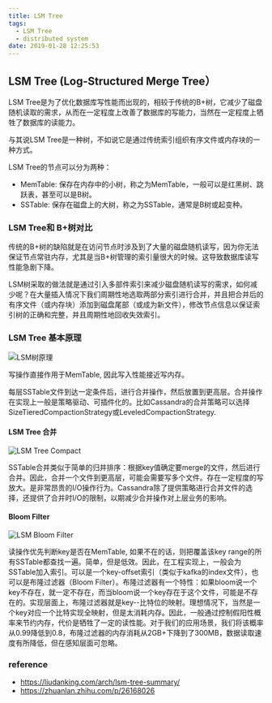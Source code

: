 ```yaml
---
title: LSM Tree
tags:
  - LSM Tree
  - distributed system
date: 2019-01-28 12:25:53
---
```



## LSM Tree (Log-Structured Merge Tree）

LSM Tree是为了优化数据库写性能而出现的，相较于传统的B+树，它减少了磁盘随机读取的需求，从而在一定程度上改善了数据库的写能力，当然在一定程度上牺牲了数据库的读能力。

与其说LSM Tree是一种树，不如说它是通过传统索引组织有序文件或内存块的一种方式。

LSM Tree的节点可以分为两种：

* MemTable: 保存在内存中的小树，称之为MemTable，一般可以是红黑树、跳跃表，甚至可以是B树。
* SSTable: 保存在磁盘上的大树，称之为SSTable，通常是B树或起变种。

### LSM Tree和 B+树对比

传统的B+树的缺陷就是在访问节点时涉及到了大量的磁盘随机读写，因为你无法保证节点常驻内存，尤其是当B+树管理的索引量很大的时候。这导致数据库读写性能急剧下降。

LSM树采取的做法就是通过引入多部件索引来减少磁盘随机读写的需求，如何减少呢？在大量插入情况下我们周期性地选取两部分索引进行合并，并且把合并后的有序文件（或内存块）添加到磁盘尾部（或成为新文件），修改节点信息以保证索引树的正确和完整，并且周期性地回收失效索引。

### LSM Tree 基本原理

![LSM树原理](https://s2.ax1x.com/2019/01/28/kKIsVH.jpg)

写操作直接作用于MemTable, 因此写入性能接近写内存。

每层SSTable文件到达一定条件后，进行合并操作，然后放置到更高层。合并操作在实现上一般是策略驱动、可插件化的。比如Cassandra的合并策略可以选择SizeTieredCompactionStrategy或LeveledCompactionStrategy.

#### LSM Tree 合并

![LSM Tree Compact](https://s2.ax1x.com/2019/01/28/kKIRRP.jpg)

SSTable合并类似于简单的归并排序：根据key值确定要merge的文件，然后进行合并。因此，合并一个文件到更高层，可能会需要写多个文件。存在一定程度的写放大。是非常昂贵的I/O操作行为。Cassandra除了提供策略进行合并文件的选择，还提供了合并时I/O的限制，以期减少合并操作对上层业务的影响。

#### Bloom Filter

![LSM Bloom Filter](https://s2.ax1x.com/2019/01/28/kKIoZQ.jpg)

读操作优先判断key是否在MemTable, 如果不在的话，则把覆盖该key range的所有SSTable都查找一遍。简单，但是低效。因此，在工程实现上，一般会为SSTable加入索引。可以是一个key-offset索引（类似于kafka的index文件），也可以是布隆过滤器（Bloom Filter）。布隆过滤器有一个特性：如果bloom说一个key不存在，就一定不存在，而当bloom说一个key存在于这个文件，可能是不存在的。实现层面上，布隆过滤器就是key--比特位的映射。理想情况下，当然是一个key对应一个比特实现全映射，但是太消耗内存。因此，一般通过控制假阳性概率来节约内存，代价是牺牲了一定的读性能。对于我们的应用场景，我们将该概率从0.99降低到0.8，布隆过滤器的内存消耗从2GB+下降到了300MB，数据读取速度有所降低，但在感知层面可忽略。

### reference

* https://liudanking.com/arch/lsm-tree-summary/
* https://zhuanlan.zhihu.com/p/26168026
